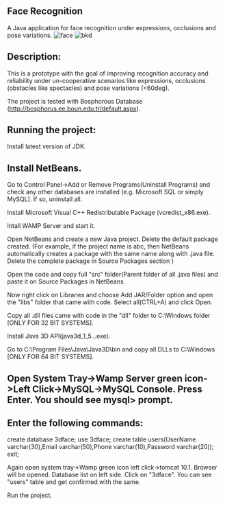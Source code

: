 Face Recognition
-----------------------------
A Java application for face recognition under expressions, occlusions and pose variations.
![face](https://github.com/mrmanishgit/Face-Authentication-System/assets/157808382/90746b78-fa5c-44b0-aed5-d4307095a1d1)
![bkd](https://github.com/mrmanishgit/Face-Authentication-System/assets/157808382/b653a84d-d700-4ba9-bf57-1cf69891a9b7)


Description:
-----------------------------------------------------------
This is a prototype with the goal of improving recognition accuracy and reliability under un-cooperative scenarios like expressions, occlusions (obstacles like spectacles) and pose variations (<60deg).

The project is tested with Bosphorous Database (http://bosphorus.ee.boun.edu.tr/default.aspx).

Running the project:
-------------------------------------
Install latest version of JDK.

Install NetBeans.
-------------------------------------------------

Go to Control Panel->Add or Remove Programs(Uninstall Programs) and check any other databases are installed (e.g. Microsoft SQL or simply MySQL). If so, uninstall all.

Install Microsoft Visual C++ Redistributable Package (vcredist_x86.exe).

Intall WAMP Server and start it.

Open NetBeans and create a new Java project. Delete the default package created. (For example, if the project name is abc, then NetBeans automatically creates a package with the same name along with .java file. Delete the complete package in Source Packages section )

Open the code and copy full "src" folder(Parent folder of all .java files) and paste it on Source Packages in NetBeans.

Now right click on Libraries and choose Add JAR/Folder option and open the "libs" folder that came with code. Select all(CTRL+A) and click Open.

Copy all .dll files came with code in the "dll" folder to C:\Windows folder [ONLY FOR 32 BIT SYSTEMS].

Install Java 3D API(java3d_1_5...exe).

Go to C:\Program Files\Java\Java3D\bin and copy all DLLs to C:\Windows [ONLY FOR 64 BIT SYSTEMS].

Open System Tray->Wamp Server green icon->Left Click->MySQL->MySQL Console. Press Enter. You should see mysql> prompt.
------------------------------------
Enter the following commands:
------------------------------------------------------------------------------
 
 create database 3dface;
 use 3dface;
 create table users(UserName varchar(30),Email varchar(50),Phone varchar(10),Password varchar(20));
 exit;
 
Again open system tray->Wamp green icon left click->tomcat 10.1. Browser will be opened. Database list on left side. Click on "3dface". You can see "users" table and get confirmed with the same.

Run the project.
